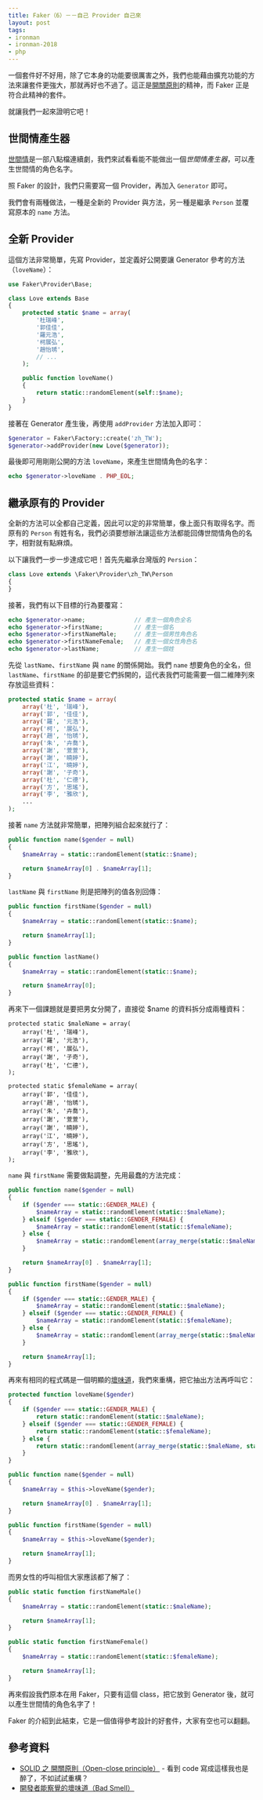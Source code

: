 ```yaml
---
title: Faker（6）－－自己 Provider 自己來
layout: post
tags:
- ironman
- ironman-2018
- php
---
```


一個套件好不好用，除了它本身的功能要很厲害之外，我們也能藉由擴充功能的方法來讓套件更強大，那就再好也不過了。這正是[開關原則][SOLID 之 開關原則（Open-close principle）]的精神，而 Faker 正是符合此精神的套件。

就讓我們一起來證明它吧！

## 世間情產生器

[世間情][]是一部八點檔連續劇，我們來試看看能不能做出一個*世間情產生器*，可以產生世間情的角色名字。

照 Faker 的設計，我們只需要寫一個 Provider，再加入 `Generator` 即可。

我們會有兩種做法，一種是全新的 Provider 與方法，另一種是繼承 `Person` 並覆寫原本的 `name` 方法。

## 全新 Provider 

這個方法非常簡單，先寫 Provider，並定義好公開要讓 Generator 參考的方法（`loveName`）：

```php
use Faker\Provider\Base;

class Love extends Base
{
    protected static $name = array(
        '杜瑞峰',
        '郭佳佳',
        '羅元浩',
        '柯展弘',
        '趙怡琇',
        // ...
    );

    public function loveName()
    {
        return static::randomElement(self::$name);
    }
}
```

接著在 Generator 產生後，再使用 `addProvider` 方法加入即可：

```php
$generator = Faker\Factory::create('zh_TW');
$generator->addProvider(new Love($generator));
```

最後即可用剛剛公開的方法 `loveName`，來產生世間情角色的名字：

```php
echo $generator->loveName . PHP_EOL;
```

## 繼承原有的 Provider

全新的方法可以全都自己定義，因此可以定的非常簡單，像上面只有取得名字。而原有的 `Person` 有姓有名，我們必須要想辦法讓這些方法都能回傳世間情角色的名字，相對就有點麻煩。

以下讓我們一步一步達成它吧！首先先繼承台灣版的 `Persion`：

```php
class Love extends \Faker\Provider\zh_TW\Person
{
}
```

接著，我們有以下目標的行為要覆寫：

```php
echo $generator->name;              // 產生一個角色全名
echo $generator->firstName;         // 產生一個名
echo $generator->firstNameMale;     // 產生一個男性角色名
echo $generator->firstNameFemale;   // 產生一個女性角色名
echo $generator->lastName;          // 產生一個姓
```

先從 `lastName`、`firstName` 與 `name` 的關係開始。我們 `name` 想要角色的全名，但 `lastName`、`firstName` 的卻是要它們拆開的，這代表我們可能需要一個二維陣列來存放這些資料：

```php
protected static $name = array(
    array('杜', '瑞峰'),
    array('郭', '佳佳'),
    array('羅', '元浩'),
    array('柯', '展弘'),
    array('趙', '怡琇'),
    array('朱', '卉喬'),
    array('謝', '萱萱'),
    array('謝', '曉婷'),
    array('江', '曉婷'),
    array('謝', '子奇'),
    array('杜', '仁德'),
    array('方', '思瑤'),
    array('李', '雅欣'),
    ...
);
```

接著 `name` 方法就非常簡單，把陣列組合起來就行了：

```php
public function name($gender = null)
{
    $nameArray = static::randomElement(static::$name);

    return $nameArray[0] . $nameArray[1];
}
```

`lastName` 與 `firstName` 則是把陣列的值各別回傳：

```php
public function firstName($gender = null)
{
    $nameArray = static::randomElement(static::$name);

    return $nameArray[1];
}

public function lastName()
{
    $nameArray = static::randomElement(static::$name);

    return $nameArray[0];
}
```

再來下一個課題就是要把男女分開了，直接從 $name 的資料拆分成兩種資料：

```
protected static $maleName = array(
    array('杜', '瑞峰'),
    array('羅', '元浩'),
    array('柯', '展弘'),
    array('謝', '子奇'),
    array('杜', '仁德'),
);

protected static $femaleName = array(
    array('郭', '佳佳'),
    array('趙', '怡琇'),
    array('朱', '卉喬'),
    array('謝', '萱萱'),
    array('謝', '曉婷'),
    array('江', '曉婷'),
    array('方', '思瑤'),
    array('李', '雅欣'),
);
```

`name` 與 `firstName` 需要做點調整，先用最蠢的方法完成：

```php
public function name($gender = null)
{
    if ($gender === static::GENDER_MALE) {
        $nameArray = static::randomElement(static::$maleName);
    } elseif ($gender === static::GENDER_FEMALE) {
        $nameArray = static::randomElement(static::$femaleName);
    } else {
        $nameArray = static::randomElement(array_merge(static::$maleName, static::$femaleName));
    }

    return $nameArray[0] . $nameArray[1];
}

public function firstName($gender = null)
{
    if ($gender === static::GENDER_MALE) {
        $nameArray = static::randomElement(static::$maleName);
    } elseif ($gender === static::GENDER_FEMALE) {
        $nameArray = static::randomElement(static::$femaleName);
    } else {
        $nameArray = static::randomElement(array_merge(static::$maleName, static::$femaleName));
    }

    return $nameArray[1];
}
```

再來有相同的程式碼是一個明顯的[壞味道][開發者能察覺的壞味道（Bad Smell）]，我們來重構，把它抽出方法再呼叫它：

```php
protected function loveName($gender)
{
    if ($gender === static::GENDER_MALE) {
        return static::randomElement(static::$maleName);
    } elseif ($gender === static::GENDER_FEMALE) {
        return static::randomElement(static::$femaleName);
    } else {
        return static::randomElement(array_merge(static::$maleName, static::$femaleName));
    }
}

public function name($gender = null)
{
    $nameArray = $this->loveName($gender);

    return $nameArray[0] . $nameArray[1];
}

public function firstName($gender = null)
{
    $nameArray = $this->loveName($gender);

    return $nameArray[1];
}
```

而男女性的呼叫相信大家應該都了解了：

```php
public static function firstNameMale()
{
    $nameArray = static::randomElement(static::$maleName);

    return $nameArray[1];
}

public static function firstNameFemale()
{
    $nameArray = static::randomElement(static::$femaleName);

    return $nameArray[1];
}
```

再來假設我們原本在用 Faker，只要有這個 class，把它放到 Generator 後，就可以產生世間情的角色名字了！

Faker 的介紹到此結束，它是一個值得參考設計的好套件，大家有空也可以翻翻。

## 參考資料

* [SOLID 之 開關原則（Open-close principle）][] - 看到 code 寫成這樣我也是醉了，不如試試重構？
* [開發者能察覺的壞味道（Bad Smell）]

[開發者能察覺的壞味道（Bad Smell）]: https://github.com/MilesChou/book-refactoring-30-days/blob/master/docs/day04.md
[SOLID 之 開關原則（Open-close principle）]: https://github.com/MilesChou/book-refactoring-30-days/blob/master/docs/day08.md
[世間情]: https://zh.wikipedia.org/wiki/%E4%B8%96%E9%96%93%E6%83%85
